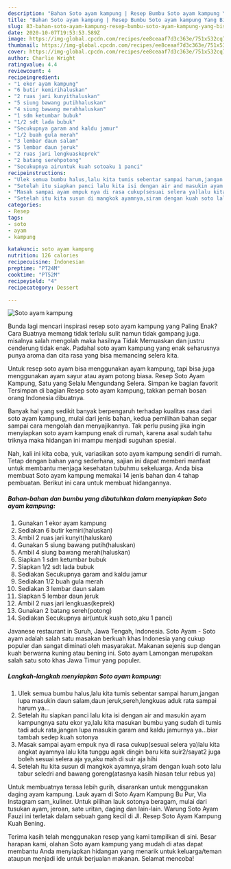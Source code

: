 ```yaml
---
description: "Bahan Soto ayam kampung | Resep Bumbu Soto ayam kampung Yang Bisa Manjain Lidah"
title: "Bahan Soto ayam kampung | Resep Bumbu Soto ayam kampung Yang Bisa Manjain Lidah"
slug: 83-bahan-soto-ayam-kampung-resep-bumbu-soto-ayam-kampung-yang-bisa-manjain-lidah
date: 2020-10-07T19:53:53.589Z
image: https://img-global.cpcdn.com/recipes/ee8ceaaf7d3c363e/751x532cq70/soto-ayam-kampung-foto-resep-utama.jpg
thumbnail: https://img-global.cpcdn.com/recipes/ee8ceaaf7d3c363e/751x532cq70/soto-ayam-kampung-foto-resep-utama.jpg
cover: https://img-global.cpcdn.com/recipes/ee8ceaaf7d3c363e/751x532cq70/soto-ayam-kampung-foto-resep-utama.jpg
author: Charlie Wright
ratingvalue: 4.4
reviewcount: 4
recipeingredient:
- "1 ekor ayam kampung"
- "6 butir kemirihaluskan"
- "2 ruas jari kunyithaluskan"
- "5 siung bawang putihhaluskan"
- "4 siung bawang merahhaluskan"
- "1 sdm ketumbar bubuk"
- "1/2 sdt lada bubuk"
- "Secukupnya garam and kaldu jamur"
- "1/2 buah gula merah"
- "3 lembar daun salam"
- "5 lembar daun jeruk"
- "2 ruas jari lengkuaskeprek"
- "2 batang serehpotong"
- "Secukupnya airuntuk kuah sotoaku 1 panci"
recipeinstructions:
- "Ulek semua bumbu halus,lalu kita tumis sebentar sampai harum,jangan lupa masukin daun salam,daun jeruk,sereh,lengkuas aduk rata sampai harum ya..."
- "Setelah itu siapkan panci lalu kita isi dengan air and masukin ayam kampungnya satu ekor ya,lalu kita masukan bumbu yang sudah di tumis tadi aduk rata,jangan lupa masukin garam and kaldu jamurnya ya...biar tambah sedep kuah sotonya"
- "Masak sampai ayam empuk nya di rasa cukup(sesuai selera ya)lalu kita angkat ayamnya lalu kita tunggu agak dingin baru kita suir2/sayat2 juga boleh sesuai selera aja ya,aku mah di suir aja hihi"
- "Setelah itu kita susun di mangkok ayamnya,siram dengan kuah soto lalu tabur seledri and bawang goreng(atasnya kasih hiasan telur rebus ya)"
categories:
- Resep
tags:
- soto
- ayam
- kampung

katakunci: soto ayam kampung 
nutrition: 126 calories
recipecuisine: Indonesian
preptime: "PT24M"
cooktime: "PT52M"
recipeyield: "4"
recipecategory: Dessert

---
```



![Soto ayam kampung](https://img-global.cpcdn.com/recipes/ee8ceaaf7d3c363e/751x532cq70/soto-ayam-kampung-foto-resep-utama.jpg)

Bunda lagi mencari inspirasi resep soto ayam kampung yang Paling Enak? Cara Buatnya memang tidak terlalu sulit namun tidak gampang juga. misalnya salah mengolah maka hasilnya Tidak Memuaskan dan justru cenderung tidak enak. Padahal soto ayam kampung yang enak seharusnya punya aroma dan cita rasa yang bisa memancing selera kita.

Untuk resep soto ayam bisa menggunakan ayam kampung, tapi bisa juga menggunakan ayam sayur atau ayam potong biasa. Resep Soto Ayam Kampung, Satu yang Selalu Mengundang Selera. Simpan ke bagian favorit Tersimpan di bagian Resep soto ayam kampung, takkan pernah bosan orang Indonesia dibuatnya.

Banyak hal yang sedikit banyak berpengaruh terhadap kualitas rasa dari soto ayam kampung, mulai dari jenis bahan, kedua pemilihan bahan segar sampai cara mengolah dan menyajikannya. Tak perlu pusing jika ingin menyiapkan soto ayam kampung enak di rumah, karena asal sudah tahu triknya maka hidangan ini mampu menjadi suguhan spesial.


Nah, kali ini kita coba, yuk, variasikan soto ayam kampung sendiri di rumah. Tetap dengan bahan yang sederhana, sajian ini dapat memberi manfaat untuk membantu menjaga kesehatan tubuhmu sekeluarga. Anda bisa membuat Soto ayam kampung memakai 14 jenis bahan dan 4 tahap pembuatan. Berikut ini cara untuk membuat hidangannya.

<!--inarticleads1-->

##### Bahan-bahan dan bumbu yang dibutuhkan dalam menyiapkan Soto ayam kampung:

1. Gunakan 1 ekor ayam kampung
1. Sediakan 6 butir kemiri(haluskan)
1. Ambil 2 ruas jari kunyit(haluskan)
1. Gunakan 5 siung bawang putih(haluskan)
1. Ambil 4 siung bawang merah(haluskan)
1. Siapkan 1 sdm ketumbar bubuk
1. Siapkan 1/2 sdt lada bubuk
1. Sediakan Secukupnya garam and kaldu jamur
1. Sediakan 1/2 buah gula merah
1. Sediakan 3 lembar daun salam
1. Siapkan 5 lembar daun jeruk
1. Ambil 2 ruas jari lengkuas(keprek)
1. Gunakan 2 batang sereh(potong)
1. Sediakan Secukupnya air(untuk kuah soto,aku 1 panci)


Javanese restaurant in Suruh, Jawa Tengah, Indonesia. Soto Ayam - Soto ayam adalah salah satu masakan berkuah khas Indonesia yang cukup populer dan sangat diminati oleh masyarakat. Makanan sejenis sup dengan kuah berwarna kuning atau bening ini. Soto ayam Lamongan merupakan salah satu soto khas Jawa Timur yang populer. 

<!--inarticleads2-->

##### Langkah-langkah menyiapkan Soto ayam kampung:

1. Ulek semua bumbu halus,lalu kita tumis sebentar sampai harum,jangan lupa masukin daun salam,daun jeruk,sereh,lengkuas aduk rata sampai harum ya...
1. Setelah itu siapkan panci lalu kita isi dengan air and masukin ayam kampungnya satu ekor ya,lalu kita masukan bumbu yang sudah di tumis tadi aduk rata,jangan lupa masukin garam and kaldu jamurnya ya...biar tambah sedep kuah sotonya
1. Masak sampai ayam empuk nya di rasa cukup(sesuai selera ya)lalu kita angkat ayamnya lalu kita tunggu agak dingin baru kita suir2/sayat2 juga boleh sesuai selera aja ya,aku mah di suir aja hihi
1. Setelah itu kita susun di mangkok ayamnya,siram dengan kuah soto lalu tabur seledri and bawang goreng(atasnya kasih hiasan telur rebus ya)


Untuk membuatnya terasa lebih gurih, disarankan untuk menggunakan daging ayam kampung. Lauk ayam di Soto Ayam Kampung Bu Pur, Via Instagram sam_kuliner. Untuk pilihan lauk sotonya beragam, mulai dari tusukan ayam, jeroan, sate uritan, daging dan lain-lain. Warung Soto Ayam Fauzi ini terletak dalam sebuah gang kecil di Jl. Resep Soto Ayam Kampung Kuah Bening. 

Terima kasih telah menggunakan resep yang kami tampilkan di sini. Besar harapan kami, olahan Soto ayam kampung yang mudah di atas dapat membantu Anda menyiapkan hidangan yang menarik untuk keluarga/teman ataupun menjadi ide untuk berjualan makanan. Selamat mencoba!
